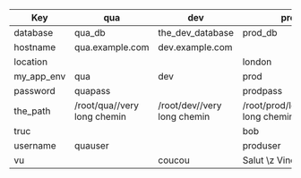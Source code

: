 | Key        | qua                         | dev                         | prod                               |
|------------|-----------------------------|-----------------------------|------------------------------------|
| database   | qua_db                      | the_dev_database            | prod_db                            |
| hostname   | qua.example.com             | dev.example.com             |                                    |
| location   |                             |                             | london                             |
| my_app_env | qua                         | dev                         | prod                               |
| password   | quapass                     |                             | prodpass                           |
| the_path   | /root/qua//very long chemin | /root/dev//very long chemin | /root/prod/london/very long chemin |
| truc       |                             |                             | bob                                |
| username   | quauser                     |                             | produser                           |
| vu         |                             | coucou                      | Salut \z Vince                     |
